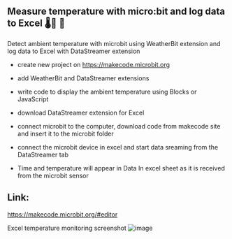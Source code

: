 ## Measure temperature with micro:bit and log data to Excel  🌡🥵 🥶

   Detect ambient temperature with microbit using WeatherBit extension and log data to Excel with DataStreamer extension

- create new project on https://makecode.microbit.org

- add WeatherBit and DataStreamer extensions

- write code to display the ambient temperature using Blocks or JavaScript

- download DataStreamer extension for Excel

- connect microbit to the computer, download code from makecode site and insert it to the microbit folder

- connect the microbit device in excel and start data sreaming from the DataStreamer tab

- Time and temperature will appear in Data In excel sheet as it is received from the microbit sensor


## Link:
https://makecode.microbit.org/#editor


Excel temperature monitoring screenshot
![image](https://user-images.githubusercontent.com/77109037/153927690-1559dfef-67e9-41cf-b2a1-c9d9f2329e35.png)

